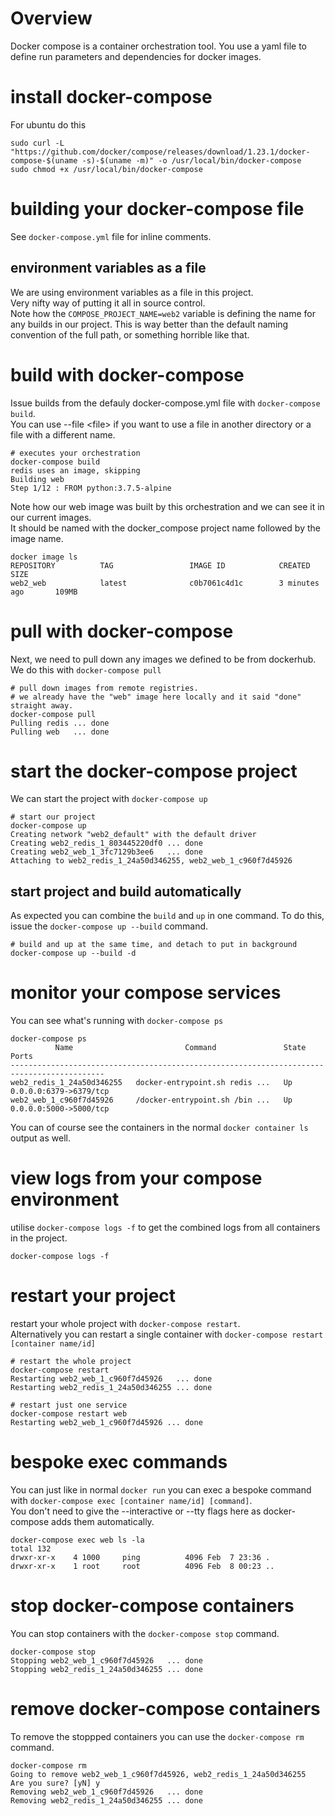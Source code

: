 # Overview
Docker compose is a container orchestration tool. You use a yaml file to define run parameters and dependencies for docker images.

# install docker-compose
For ubuntu do this
~~~~
sudo curl -L "https://github.com/docker/compose/releases/download/1.23.1/docker-compose-$(uname -s)-$(uname -m)" -o /usr/local/bin/docker-compose
sudo chmod +x /usr/local/bin/docker-compose 
~~~~

# building your docker-compose file
See `docker-compose.yml` file for inline comments.<br>

## environment variables as a file
We are using environment variables as a file in this project.<br>
Very nifty way of putting it all in source control.<br>
Note how the `COMPOSE_PROJECT_NAME=web2` variable is defining the name for any builds in our project. This is way better than the default naming convention of the full path, or something horrible like that.

# build with docker-compose
Issue builds from the defauly docker-compose.yml file with `docker-compose build`.<br>
You can use --file \<file\> if you want to use a file in another directory or a file with a different name.
~~~~
# executes your orchestration
docker-compose build
redis uses an image, skipping
Building web
Step 1/12 : FROM python:3.7.5-alpine
~~~~
Note how our web image was built by this orchestration and we can see it in our current images.<br>
It should be named with the docker_compose project name followed by the image name.
~~~~
docker image ls           
REPOSITORY          TAG                 IMAGE ID            CREATED             SIZE
web2_web            latest              c0b7061c4d1c        3 minutes ago       109MB
~~~~

# pull with docker-compose
Next, we need to pull down any images we defined to be from dockerhub. We do this with `docker-compose pull`
~~~~
# pull down images from remote registries.
# we already have the "web" image here locally and it said "done" straight away.
docker-compose pull 
Pulling redis ... done
Pulling web   ... done
~~~~

# start the docker-compose project
We can start the project with `docker-compose up`
~~~~
# start our project
docker-compose up  
Creating network "web2_default" with the default driver
Creating web2_redis_1_803445220df0 ... done
Creating web2_web_1_3fc7129b3ee6   ... done
Attaching to web2_redis_1_24a50d346255, web2_web_1_c960f7d45926
~~~~

## start project and build automatically
As expected you can combine the `build` and `up` in one command. To do this, issue the `docker-compose up --build` command.
~~~~
# build and up at the same time, and detach to put in background
docker-compose up --build -d
~~~~

# monitor your compose services
You can see what's running with `docker-compose ps`
~~~~
docker-compose ps           
          Name                         Command               State           Ports         
-------------------------------------------------------------------------------------------
web2_redis_1_24a50d346255   docker-entrypoint.sh redis ...   Up      0.0.0.0:6379->6379/tcp
web2_web_1_c960f7d45926     /docker-entrypoint.sh /bin ...   Up      0.0.0.0:5000->5000/tcp
~~~~
You can of course see the containers in the normal `docker container ls` output as well.

# view logs from your compose environment
utilise `docker-compose logs -f` to get the combined logs from all containers in the project.
~~~~
docker-compose logs -f
~~~~

# restart your project
restart your whole project with `docker-compose restart`.<br>
Alternatively you can restart a single container with `docker-compose restart [container name/id]`
~~~~
# restart the whole project
docker-compose restart
Restarting web2_web_1_c960f7d45926   ... done
Restarting web2_redis_1_24a50d346255 ... done

# restart just one service
docker-compose restart web  
Restarting web2_web_1_c960f7d45926 ... done
~~~~

# bespoke exec commands
You can just like in normal `docker run` you can exec a bespoke command with `docker-compose exec [container name/id] [command]`. <br>
You don't need to give the --interactive or --tty flags here as docker-compose adds them automatically.
~~~~
docker-compose exec web ls -la
total 132
drwxr-xr-x    4 1000     ping          4096 Feb  7 23:36 .
drwxr-xr-x    1 root     root          4096 Feb  8 00:23 ..
~~~~

# stop docker-compose containers
You can stop containers with the `docker-compose stop` command.
~~~~
docker-compose stop           
Stopping web2_web_1_c960f7d45926   ... done
Stopping web2_redis_1_24a50d346255 ... done

~~~~

# remove docker-compose containers
To remove the stoppped containers you can use the `docker-compose rm` command.
~~~~
docker-compose rm         
Going to remove web2_web_1_c960f7d45926, web2_redis_1_24a50d346255
Are you sure? [yN] y
Removing web2_web_1_c960f7d45926   ... done
Removing web2_redis_1_24a50d346255 ... done
~~~~